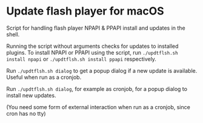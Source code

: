 # Update flash player for macOS
Script for handling flash player NPAPI &amp; PPAPI install and updates in the shell.

Running the script without arguments checks for updates to installed plugins.
To install NPAPI or PPAPI using the script, run
`./updtflsh.sh install npapi`
or
`./updtflsh.sh install ppapi`
respectively.

Run
`./updtflsh.sh dialog`
to get a popup dialog if a new update is available. Useful when run as a cronjob.

Run `./updtflsh.sh dialog`, for example as cronjob, for a popup dialog to install new updates.

(You need some form of external interaction when run as a cronjob, since cron has no tty)
